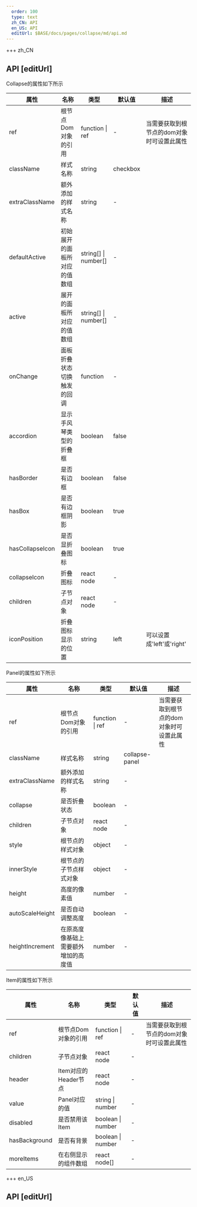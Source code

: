 ```yaml
---   
  order: 100
  type: text
  zh_CN: API
  en_US: API
  editUrl: $BASE/docs/pages/collapse/md/api.md
---      
```


+++  zh_CN
## API [editUrl]    

Collapse的属性如下所示    

| 属性 | 名称 | 类型 | 默认值 | 描述 |
| --- | --- | --- | --- | --- |
| ref | 根节点Dom对象的引用 | function \| ref | - | 当需要获取到根节点的dom对象时可设置此属性 |
| className | 样式名称 | string | checkbox |  |
| extraClassName | 额外添加的样式名称 | string | - |  |
| defaultActive | 初始展开的面板所对应的值数组 | string[] \| number[] | - |  |
| active | 展开的面板所对应的值数组 | string[] \| number[] | - |  |
| onChange | 面板折叠状态切换触发的回调 | function | - |  |
| accordion | 显示手风琴类型的折叠框 | boolean | false |  |
| hasBorder | 是否有边框 | boolean | false |  |
| hasBox | 是否有边框阴影 | boolean | true |  |
| hasCollapseIcon | 是否显折叠图标 | boolean | true |  |
| collapseIcon | 折叠图标 | react node | - |  |
| children | 子节点对象 | react node | - |  |
| iconPosition | 折叠图标显示的位置 | string | left | 可以设置成'left'或'right' |


Panel的属性如下所示    

| 属性 | 名称 | 类型 | 默认值 | 描述 |
| --- | --- | --- | --- | --- |
| ref | 根节点Dom对象的引用 | function \| ref | - | 当需要获取到根节点的dom对象时可设置此属性 |
| className | 样式名称 | string | collapse-panel |  |
| extraClassName | 额外添加的样式名称 | string | - |  |
| collapse | 是否折叠状态 | boolean | - |  |
| children | 子节点对象 | react node | - |  |
| style | 根节点的样式对象 | object | - |  |
| innerStyle | 根节点的子节点样式对象 | object | - |  |
| height | 高度的像素值 | number | - |  |
| autoScaleHeight | 是否自动调整高度 | boolean | - |  |
| heightIncrement | 在原高度像基础上需要额外增加的高度值 | number | - |  |

Item的属性如下所示    

| 属性 | 名称 | 类型 | 默认值 | 描述 |
| --- | --- | --- | --- | --- |
| ref | 根节点Dom对象的引用 | function \| ref | - | 当需要获取到根节点的dom对象时可设置此属性 |
| children | 子节点对象 | react node | - |  |
| header | Item对应的Header节点 | react node | - |  |
| value | Panel对应的值 | string \| number | - |  |
| disabled | 是否禁用该Item | boolean \| number | - |  |
| hasBackground | 是否有背景 | boolean \| number | - |  |
| moreItems | 在右侧显示的组件数组 | react node[] | - |  |


+++ en_US
## API [editUrl]     

